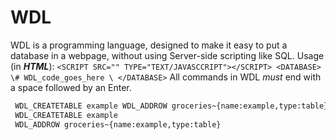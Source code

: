 # WDL
WDL is a programming language, designed to make it easy to put a database in a webpage, without using Server-side scripting like SQL.
Usage (in ***HTML***):
`<SCRIPT SRC="" TYPE="TEXT/JAVASCCRIPT"></SCRIPT>
<DATABASE>
\# WDL_code_goes_here \
</DATABASE>`
All commands in WDL *must* end with a space followed by an Enter.
```diff
 WDL_CREATETABLE example WDL_ADDROW groceries~{name:example,type:table}
 WDL_CREATETABLE example 
 WDL_ADDROW groceries~{name:example,type:table}
```
